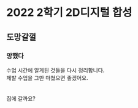 # 2022 2학기 2D디지털 합성
## 도망갈껄
### 망했다


수업 시간에 알게된 것들을 다시 정리합니다.  
제발 수업을 그만 마쳤으면 좋겠어요.<br/><br/><br/>
집에 갈까요?
